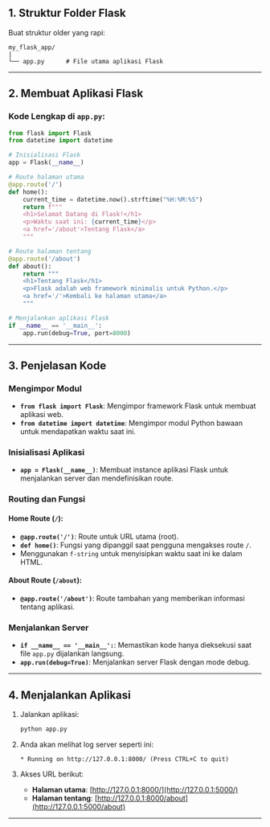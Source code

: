 ## 1. Struktur Folder Flask

Buat struktur older yang rapi:

```plaintext
my_flask_app/
|
└── app.py      # File utama aplikasi Flask
```

---

## 2. Membuat Aplikasi Flask

### Kode Lengkap di `app.py`:

```python
from flask import Flask
from datetime import datetime

# Inisialisasi Flask
app = Flask(__name__)

# Route halaman utama
@app.route('/')
def home():
    current_time = datetime.now().strftime("%H:%M:%S")
    return f"""
    <h1>Selamat Datang di Flask!</h1>
    <p>Waktu saat ini: {current_time}</p>
    <a href='/about'>Tentang Flask</a>
    """

# Route halaman tentang
@app.route('/about')
def about():
    return """
    <h1>Tentang Flask</h1>
    <p>Flask adalah web framework minimalis untuk Python.</p>
    <a href='/'>Kembali ke halaman utama</a>
    """

# Menjalankan aplikasi Flask
if __name__ == '__main__':
    app.run(debug=True, port=8000)
```

---

## 3. Penjelasan Kode

### Mengimpor Modul
- **`from flask import Flask`**: Mengimpor framework Flask untuk membuat aplikasi web.
- **`from datetime import datetime`**: Mengimpor modul Python bawaan untuk mendapatkan waktu saat ini.

### Inisialisasi Aplikasi
- **`app = Flask(__name__)`**: Membuat instance aplikasi Flask untuk menjalankan server dan mendefinisikan route.

### Routing dan Fungsi

#### Home Route (`/`):
- **`@app.route('/')`**: Route untuk URL utama (root).
- **`def home()`**: Fungsi yang dipanggil saat pengguna mengakses route `/`.
- Menggunakan `f-string` untuk menyisipkan waktu saat ini ke dalam HTML.

#### About Route (`/about`):
- **`@app.route('/about')`**: Route tambahan yang memberikan informasi tentang aplikasi.

### Menjalankan Server
- **`if __name__ == '__main__':`**: Memastikan kode hanya dieksekusi saat file `app.py` dijalankan langsung.
- **`app.run(debug=True)`**: Menjalankan server Flask dengan mode debug.

---

## 4. Menjalankan Aplikasi

1. Jalankan aplikasi:
   ```bash
   python app.py
   ```

2. Anda akan melihat log server seperti ini:
   ```plaintext
   * Running on http://127.0.0.1:8000/ (Press CTRL+C to quit)
   ```

3. Akses URL berikut:
   - **Halaman utama**: [http://127.0.0.1:8000/](http://127.0.0.1:5000/)
   - **Halaman tentang**: [http://127.0.0.1:8000/about](http://127.0.0.1:5000/about)

---
